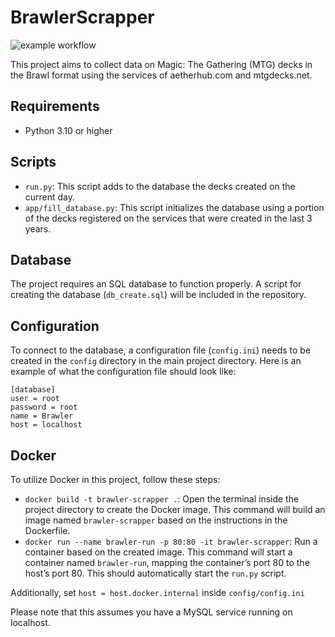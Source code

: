 # BrawlerScrapper
![example workflow](https://github.com/WuzI38/BrawlerScrapper/actions/workflows/ci.yml/badge.svg)

This project aims to collect data on Magic: The Gathering (MTG) decks in the Brawl format using the services of aetherhub.com and mtgdecks.net.

## Requirements

- Python 3.10 or higher

## Scripts

- `run.py`: This script adds to the database the decks created on the current day.
- `app/fill_database.py`: This script initializes the database using a portion of the decks registered on the services that were created in the last 3 years.

## Database

The project requires an SQL database to function properly. A script for creating the database (`db_create.sql`) will be included in the repository.

## Configuration

To connect to the database, a configuration file (`config.ini`) needs to be created in the `config` directory in the main project directory. Here is an example of what the configuration file should look like:

```
[database]
user = root
password = root
name = Brawler
host = localhost
```

## Docker

To utilize Docker in this project, follow these steps:

- `docker build -t brawler-scrapper .`: Open the terminal inside the project directory to create the Docker image. This command will build an image named `brawler-scrapper` based on the instructions in the Dockerfile.
- `docker run --name brawler-run -p 80:80 -it brawler-scrapper`: Run a container based on the created image. This command will start a container named `brawler-run`, mapping the container’s port 80 to the host’s port 80. This should automatically start the `run.py` script.

Additionally, set `host = host.docker.internal` inside `config/config.ini`

Please note that this assumes you have a MySQL service running on localhost.